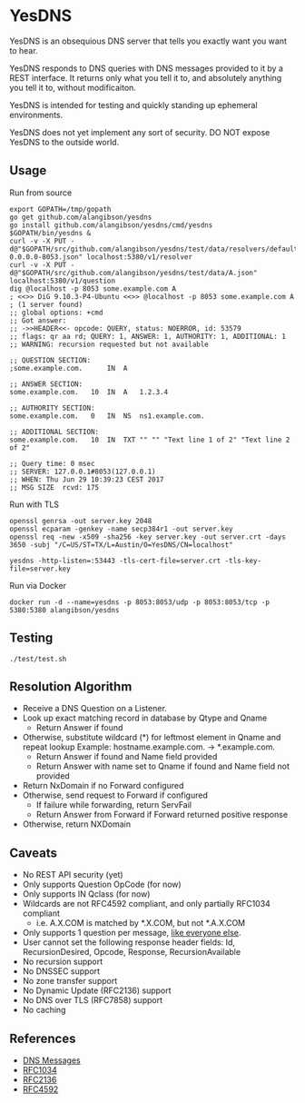 YesDNS
======

YesDNS is an obsequious DNS server that tells you exactly want you want to hear.

YesDNS responds to DNS queries with DNS messages provided to it by a REST interface. It returns only what you tell it to, and absolutely anything you tell it to, without modificaiton.

YesDNS is intended for testing and quickly standing up ephemeral environments.

YesDNS does not yet implement any sort of security. DO NOT expose YesDNS to the outside world.

Usage
-----

Run from source

    export GOPATH=/tmp/gopath
    go get github.com/alangibson/yesdns
    go install github.com/alangibson/yesdns/cmd/yesdns
    $GOPATH/bin/yesdns &
    curl -v -X PUT -d@"$GOPATH/src/github.com/alangibson/yesdns/test/data/resolvers/default-0.0.0.0-8053.json" localhost:5380/v1/resolver
    curl -v -X PUT -d@"$GOPATH/src/github.com/alangibson/yesdns/test/data/A.json" localhost:5380/v1/question
    dig @localhost -p 8053 some.example.com A
    ; <<>> DiG 9.10.3-P4-Ubuntu <<>> @localhost -p 8053 some.example.com A
    ; (1 server found)
    ;; global options: +cmd
    ;; Got answer:
    ;; ->>HEADER<<- opcode: QUERY, status: NOERROR, id: 53579
    ;; flags: qr aa rd; QUERY: 1, ANSWER: 1, AUTHORITY: 1, ADDITIONAL: 1
    ;; WARNING: recursion requested but not available
    
    ;; QUESTION SECTION:
    ;some.example.com.		IN	A
    
    ;; ANSWER SECTION:
    some.example.com.	10	IN	A	1.2.3.4
    
    ;; AUTHORITY SECTION:
    some.example.com.	0	IN	NS	ns1.example.com.
    
    ;; ADDITIONAL SECTION:
    some.example.com.	10	IN	TXT	"" "" "Text line 1 of 2" "Text line 2 of 2"
    
    ;; Query time: 0 msec
    ;; SERVER: 127.0.0.1#8053(127.0.0.1)
    ;; WHEN: Thu Jun 29 10:39:23 CEST 2017
    ;; MSG SIZE  rcvd: 175


Run with TLS

    openssl genrsa -out server.key 2048
    openssl ecparam -genkey -name secp384r1 -out server.key
    openssl req -new -x509 -sha256 -key server.key -out server.crt -days 3650 -subj "/C=US/ST=TX/L=Austin/O=YesDNS/CN=localhost"

    yesdns -http-listen=:53443 -tls-cert-file=server.crt -tls-key-file=server.key

Run via Docker

    docker run -d --name=yesdns -p 8053:8053/udp -p 8053:8053/tcp -p 5380:5380 alangibson/yesdns

Testing
-------

    ./test/test.sh

Resolution Algorithm 
--------------------

- Receive a DNS Question on a Listener.
- Look up exact matching record in database by Qtype and Qname
  - Return Answer if found
- Otherwise, substitute wildcard (*) for leftmost element in Qname and repeat lookup
      Example: hostname.example.com. -> *.example.com.
  - Return Answer if found and Name field provided
  - Return Answer with name set to Qname if found and Name field not provided
- Return NxDomain if no Forward configured
- Otherwise, send request to Forward if configured
  - If failure while forwarding, return ServFail
  - Return Answer from Forward if Forward returned positive response
- Otherwise, return NXDomain

Caveats
-------

- No REST API security (yet)
- Only supports Question OpCode (for now)
- Only supports IN Qclass (for now)
- Wildcards are not RFC4592 compliant, and only partially RFC1034 compliant
  - i.e. A.X.COM is matched by *.X.COM, but not *.A.X.COM
- Only supports 1 question per message, [like everyone else](https://stackoverflow.com/questions/4082081/requesting-a-and-aaaa-records-in-single-dns-query).
- User cannot set the following response header fields: Id, RecursionDesired, Opcode, Response, RecursionAvailable
- No recursion support
- No DNSSEC support
- No zone transfer support
- No Dynamic Update (RFC2136) support
- No DNS over TLS (RFC7858) support
- No caching 

References
----------

- [DNS Messages](http://www.zytrax.com/books/dns/ch15/)
- [RFC1034](https://tools.ietf.org/html/rfc1034)
- [RFC2136](https://tools.ietf.org/html/rfc2136)
- [RFC4592](https://tools.ietf.org/html/rfc4592)
